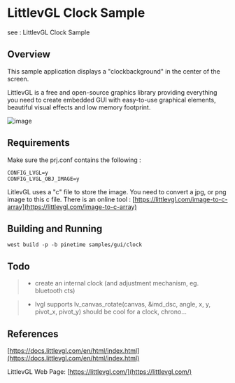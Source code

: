 # LittlevGL Clock Sample

see : LittlevGL Clock Sample

## Overview

This sample application displays a "clockbackground" in the center of the screen.

LittlevGL is a free and open-source graphics library providing everything you need to create embedded GUI with easy-to-use graphical elements, beautiful visual effects and low memory footprint.



![image](clockback.png)

## Requirements

Make sure the prj.conf contains the following :

```
CONFIG_LVGL=y
CONFIG_LVGL_OBJ_IMAGE=y
```

LitlevGL uses a "c" file to store the image.
You need to convert a jpg, or png image to this c file.
There is an online tool : [https://littlevgl.com/image-to-c-array](https://littlevgl.com/image-to-c-array)

## Building and Running

```
west build -p -b pinetime samples/gui/clock
```

## Todo

> 
> * create an internal clock (and adjustment mechanism, eg. bluetooth cts)


> * lvgl supports lv_canvas_rotate(canvas, &imd_dsc, angle, x, y, pivot_x, pivot_y) should be cool for a clock, chrono...

## References

[https://docs.littlevgl.com/en/html/index.html](https://docs.littlevgl.com/en/html/index.html)

LittlevGL Web Page: [https://littlevgl.com/](https://littlevgl.com/)
